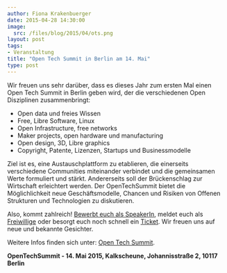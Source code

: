 ```yaml
---
author: Fiona Krakenbuerger
date: 2015-04-28 14:30:00
image:
  src: /files/blog/2015/04/ots.png
layout: post
tags:
- Veranstaltung
title: "Open Tech Summit in Berlin am 14. Mai"
type: post
---
```

<p>Wir freuen uns sehr darüber, dass es dieses Jahr zum ersten Mal einen Open Tech Summit in Berlin geben wird, der die verschiedenen Open Disziplinen zusammenbringt:</p>

<ul>
	<li> Open data und freies Wissen </li>
	<li> Free, Libre Software, Linux</li>
	<li> Open Infrastructure, free networks</li>
	<li> Maker projects, open hardware und manufacturing</li>
	<li> Open design, 3D, Libre graphics</li>
	<li> Copyright, Patente, Lizenzen, Startups und Businessmodelle</li>
</ul>

<p>Ziel ist es, eine Austauschplattform zu etablieren, die einerseits verschiedene Communities miteinander verbindet und die gemeinsamen Werte formuliert und stärkt. Andererseits soll der Brückenschlag zur Wirtschaft erleichtert werden.  
Der OpenTechSummit bietet die Möglichlichkeit neue Geschäftsmodelle, Chancen und Risiken von Offenen Strukturen und Technologien zu diskutieren.</p>

<p>Also, kommt zahlreich! <a href="http://opentechsummit.net/CallSpeakers.pdf">Bewerbt euch als SpeakerIn</a>, meldet euch als <a href="https://docs.google.com/forms/d/1JPE-WPvUZrCds_k4kmVX7h-UBwqHSAT5q41b_BfwNo4/viewform">Freiwillige</a> oder besorgt euch noch schnell ein <a href="http://www.eventbrite.com/e/opentechsummit-tickets-14132802593">Ticket</a>. Wir freuen uns auf neue und bekannte Gesichter.</p>

Weitere Infos finden sich unter: <a href="http://opentechsummit.net">Open Tech Summit</a>.<br>


<b>OpenTechSummit - 14. Mai 2015,	Kalkscheune, Johannisstraße 2, 10117 Berlin</b>